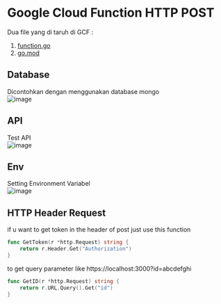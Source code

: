 # Google Cloud Function HTTP POST
Dua file yang di taruh di GCF :
1. [function.go](function.go)
2. [go.mod](go.mod)

## Database
Dicontohkan dengan menggunakan database mongo  
![image](https://github.com/petapedia/gcf/assets/11188109/46863a76-b87e-436d-9598-93253e7df8e2)

## API
Test API  
![image](https://github.com/petapedia/gcf/assets/11188109/b36ffe44-f71e-4322-83e6-ee2803a19381)

## Env
Setting Environment Variabel  
![image](https://github.com/petapedia/gcf/assets/11188109/ac2c505e-34d4-4a2a-862a-a6926bd14f4a)

## HTTP Header Request
if u want to get token in the header of post just use this function 
```go
func GetToken(r *http.Request) string {
    return r.Header.Get("Authorization")
}
```
to get query parameter like https://localhost:3000?id=abcdefghi
```go
func GetID(r *http.Request) string {
    return r.URL.Query().Get("id")
}
```
